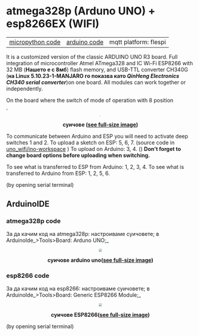 # atmega328p (Arduno UNO) + esp8266EX (WIFI)

|                       |                             |                       |
| --------------------- | --------------------------- | --------------------- |
| [micropython code](#) | [arduino code](#arduinoide) | mqtt platform: flespi |



It is a customized version of the classic ARDUINO UNO R3 board. Full integration of microcontroller Atmel ATmega328 and IC Wi-Fi ESP8266 with 32 MB (__Нашето е с 8мб__) flash memory, and USB-TTL converter CH340G (__на Linux 5.10.23-1-MANJARO го показва като *QinHeng Electronics CH340 serial converter*__)on one board. All modules can work together or independently.



On the board where the switch of mode of operation with 8 position

<img src="/home/alexander/GitHub/IoT-dev-setup/docs/assets/images/uno_wifi/eight_switch.jpg" style="zoom: 25%;" />

**<p style="text-align: center;"> <img src="../../assets/images/uno_wifi/eight_switch.jpg" style="zoom: 15%;" /> </p>** **<p style="text-align: center;"> суичове (<a href="../../assets/images/uno_wifi/eight_switch.jpg">see full-size image</a>) </p>**

To communicate between Arduino and ESP you will need to activate deep switches 1 and 2.
To upload a sketch on ESP: 5, 6, 7. (source code in [uno_wifi/ino-workspace](https://github.com/46265z/IoT-dev-setup/tree/main/devices/uno_wifi/ino-workspace) )
To upload on Arduino: 3, 4. ()
**Don't forget to change board options before uploading when switching.**

To see what is transferred to ESP from Arduino: 1, 2, 3, 4.
To see what is transferred to Arduino from ESP: 1, 2, 5, 6.

(by opening serial terminal)

## ArduinoIDE

### atmega328p code

За да качим код на atmega328p: настроиваме суичовете; в ArduinoIde_>Tools>Board: Arduno UNO;_ 

**<p style="text-align: center;"> <img src="../../assets/images/uno_wifi/switch_set_atmega.jpg" style="zoom: 50%;" /> </p>** **<p style="text-align: center;"> суичове arduino uno(<a href="../../assets/images/uno_wifi/switch_set_atmega_fullscreen.jpg">see full-size image</a>) </p>**

### esp8266 code

За да качим код на esp8266: настроиваме суичовете; в ArduinoIde_>Tools>Board: Generic ESP8266 Module;_ 

**<p style="text-align: center;"> <img src="../../assets/images/uno_wifi/switch_set_8266.jpg" style="zoom: 50%;" /> </p>** **<p style="text-align: center;"> суичове ESP8266(<a href="../../assets/images/uno_wifi/switch_set_8266_fullscreen.jpg">see full-size image</a>) </p>**

(by opening serial terminal)
